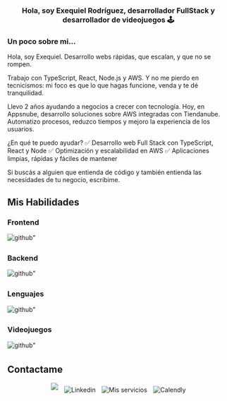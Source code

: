 
### <div align="center"> Hola, soy Exequiel Rodríguez, desarrollador FullStack y desarrollador de videojuegos 🕹️ </div>

### Un poco sobre mi...

Hola, soy Exequiel.
Desarrollo webs rápidas, que escalan, y que no se rompen.

Trabajo con TypeScript, React, Node.js y AWS.
Y no me pierdo en tecnicismos: mi foco es que lo que hagas funcione, venda y te dé tranquilidad.

Llevo 2 años ayudando a negocios a crecer con tecnología.
Hoy, en Appsnube, desarrollo soluciones sobre AWS integradas con Tiendanube.
Automatizo procesos, reduzco tiempos y mejoro la experiencia de los usuarios.

¿En qué te puedo ayudar?
✅ Desarrollo web Full Stack con TypeScript, React y Node
✅ Optimización y escalabilidad en AWS
✅ Aplicaciones limpias, rápidas y fáciles de mantener

Si buscás a alguien que entienda de código y también entienda las necesidades de tu negocio, escribime.



## Mis Habilidades

### Frontend

<div margin-right="20px">
<a  target="_blank" style="margin-right: 10px; text-decoration:none;">
<img src="https://skillicons.dev/icons?i=html,css,react,nextjs,astro,redux,bootstrap,tailwind" alt=github" style="margin-bottom: 5px;" />
</a>
</div>

### Backend

<div margin-right="20px">
<a  target="_blank" style="margin-right: 10px; text-decoration:none;">
<img src="https://skillicons.dev/icons?i=nodejs,express,postgres,sequelize,mongo,aws" alt=github" style="margin-bottom: 5px;" />
</a>
</div>

### Lenguajes

<div margin-right="20px">
<a  target="_blank" style="margin-right: 10px; text-decoration:none;">
<img src="https://skillicons.dev/icons?i=js,ts,cs" alt=github" style="margin-bottom: 5px;" />
</a>
</div>

### Videojuegos

<div margin-right="20px">
<a  target="_blank" style="margin-right: 10px; text-decoration:none;">
<img src="https://skillicons.dev/icons?i=unity" alt=github" style="margin-bottom: 5px;" />
</a>
</div>


## Contactame

<div align="center" margin-right="20px">
<a href="https://github.com/Kitatzu" target="_blank" style="margin-right: 10px; text-decoration:none;">
<img src="https://img.shields.io/badge/github-%2324292e.svg?&style=for-the-badge&logo=github&logoColor=white alt=github" style="margin-bottom: 5px;" />
</a>
<a href="https://www.linkedin.com/in/exequielmr/" target="_blank" style="margin-right: 10px; text-decoration:none;">
<img src="https://img.shields.io/badge/linkedin-%231E77B5.svg?&style=for-the-badge&logo=linkedin&logoColor=white" alt= "Linkedin" style="margin-bottom: 5px;" />
</a>  
<a href="https://exequiel-dev.com" target="_blank" style="margin-right: 10px; text-decoration:none;">
<img src="https://img.shields.io/badge/servicios-red?style=for-the-badge&logo=vercel" alt= "Mis servicios" style="margin-bottom: 5px;" />
</a>  
<a href="https://calendly.com/exequielmrodriguez" target="_blank" style="text-decoration:none;">
<img src="https://img.shields.io/badge/calendly-blue?style=for-the-badge&logo=calendly" alt="Calendly" style="margin-bottom: 5px;" />
</a>  
</div>



